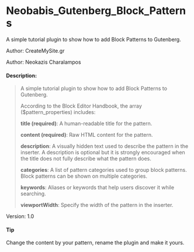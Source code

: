 # Neobabis_Gutenberg_Block_Patterns
A simple tutorial plugin to show how to add Block Patterns to Gutenberg.

Author: CreateMySite.gr

Author: Neokazis Charalampos

#### Description:

> A simple tutorial plugin to show how to add Block Patterns to Gutenberg.
>
> According to the Block Editor Handbook, the array ($pattern_properties) includes:
>
> **title (required)**: A human-readable title for the pattern.
>
> **content (required)**: Raw HTML content for the pattern.
>
> **description**: A visually hidden text used to describe the pattern in the inserter. A description is optional but it is strongly encouraged when the title does not fully describe what the pattern does.
>
> **categories**: A list of pattern categories used to group block patterns. Block patterns can be shown on multiple categories.
>
> **keywords**: Aliases or keywords that help users discover it while searching.
>
> **viewportWidth**: Specify the width of the pattern in the inserter.



Version: 1.0

#### Tip
Change the content by your pattern, rename the plugin and make it yours.
